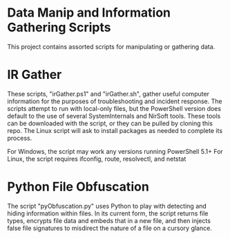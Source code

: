 # Data Manip and Information Gathering Scripts
This project contains assorted scripts for manipulating or gathering data.

# IR Gather
These scripts, "irGather.ps1" and "irGather.sh", gather useful computer information for the purposes of troubleshooting and incident response. The scripts attempt to run with local-only files, but the PowerShell version does default to the use of several SystemInternals and NirSoft tools. These tools can be downloaded with the script, or they can be pulled by cloning this repo. The Linux script will ask to install packages as needed to complete its process.

For Windows, the script may work any versions running PowerShell 5.1+
For Linux, the script requires ifconfig, route, resolvectl, and netstat

# Python File Obfuscation
The script "pyObfuscation.py" uses Python to play with detecting and hiding information within files. In its current form, the script returns file types, encrypts file data and embeds that in a new file, and then injects false file signatures to misdirect the nature of a file on a cursory glance.
